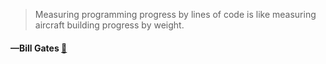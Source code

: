 > Measuring programming progress by lines of code is like measuring aircraft building progress by weight.
  #### —Bill Gates [:scroll:](http://quotes.stormconsultancy.co.uk/quotes/6)